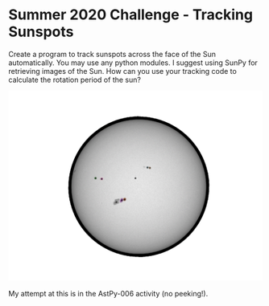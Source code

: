 # Summer 2020 Challenge - Tracking Sunspots

Create a program to track sunspots across the face of the Sun automatically.
You may use any python modules. I suggest using SunPy for retrieving images of the Sun.
How can you use your tracking code to calculate the rotation period of the sun?

![AstroWelcome](sunspotsTracked.gif)

My attempt at this is in the AstPy-006 activity (no peeking!).